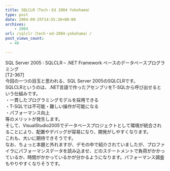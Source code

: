 ```yaml
---
title: SQLCLR（Tech・Ed 2004 Yokohama）
type: post
date: 2004-09-25T14:55:28+00:00
archives:
    - 2004
url: /sqlclr（tech・ed-2004-yokohama）/
post_views_count:
  - 48

---
```

SQL Server 2005 : SQLCLR &#8211; .NET Framework ベースのデータベースプログラミング  
[T2-367]  
今回の一つの目玉と思われる、SQL Server 2005のSQLCLRです。  
SQLCLRというのは、.NET言語で作ったアセンブリをT-SQLから呼び出せるという仕組みです。  
・一貫したプログラミングモデルを採用できる  
・T-SQLでは不可能・難しい操作が可能になる  
・パフォーマンス向上  
等のメリットが発生します。  
そして、VisualStudio2005でデータベースプロジェクトとして環境が統合されることにより、配置やデバッグが容易になり、開発がしやすくなります。  
これも、大いに期待できそうです。  
なお、ちょっと本題と外れますが、デモの中で紹介されていましたが、プロファイラにパフォーマンスデータを読み込ませ、どのステートメントで負荷がかかっているか、時間がかかっているかが分かるようになります。パフォーマンス調査もやりやすくなりそうです。